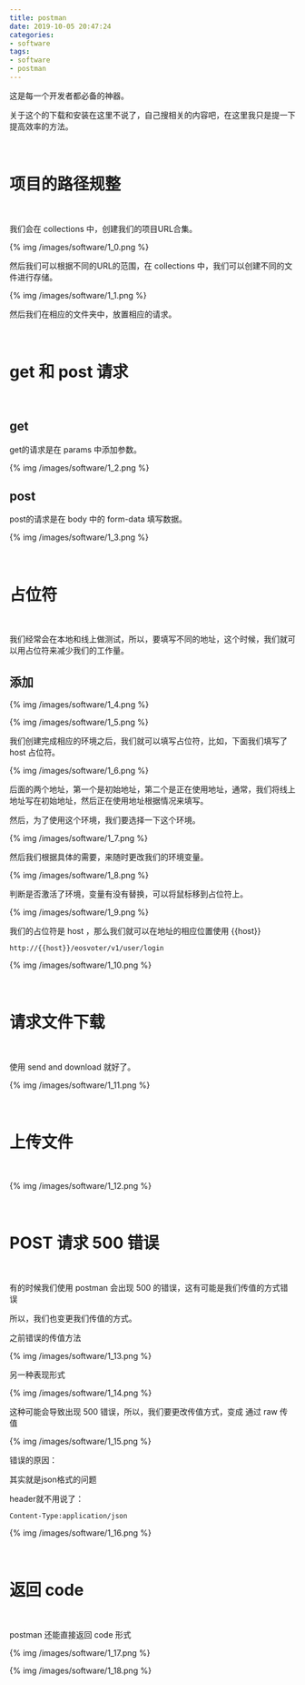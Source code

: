 ```yaml
---
title: postman
date: 2019-10-05 20:47:24
categories:
- software
tags:
- software
- postman
---
```

这是每一个开发者都必备的神器。

<!--more-->

关于这个的下载和安装在这里不说了，自己搜相关的内容吧，在这里我只是提一下提高效率的方法。

<br/>

# 项目的路径规整

<br/>

我们会在 collections 中，创建我们的项目URL合集。

{% img /images/software/1_0.png %}

然后我们可以根据不同的URL的范围，在 collections 中，我们可以创建不同的文件进行存储。

{% img /images/software/1_1.png %}

然后我们在相应的文件夹中，放置相应的请求。

<br/>

# get 和 post 请求

<br/>

## get

get的请求是在 params 中添加参数。

{% img /images/software/1_2.png %}

## post

post的请求是在 body 中的 form-data 填写数据。

{% img /images/software/1_3.png %}

<br/>

# 占位符

<br/>

我们经常会在本地和线上做测试，所以，要填写不同的地址，这个时候，我们就可以用占位符来减少我们的工作量。

## 添加
{% img /images/software/1_4.png %}

{% img /images/software/1_5.png %}

我们创建完成相应的环境之后，我们就可以填写占位符，比如，下面我们填写了 host 占位符。

{% img /images/software/1_6.png %}

后面的两个地址，第一个是初始地址，第二个是正在使用地址，通常，我们将线上地址写在初始地址，然后正在使用地址根据情况来填写。

然后，为了使用这个环境，我们要选择一下这个环境。

{% img /images/software/1_7.png %}

然后我们根据具体的需要，来随时更改我们的环境变量。

{% img /images/software/1_8.png %}

判断是否激活了环境，变量有没有替换，可以将鼠标移到占位符上。

{% img /images/software/1_9.png %}

我们的占位符是 host ，那么我们就可以在地址的相应位置使用 {{host}}

	http://{{host}}/eosvoter/v1/user/login
	
{% img /images/software/1_10.png %}

<br/>

# 请求文件下载

<br/>

使用 send and download 就好了。

{% img /images/software/1_11.png %}

<br/>

# 上传文件

<br/>

{% img /images/software/1_12.png %}

<br/>

# POST 请求 500 错误

<br/>

有的时候我们使用 postman 会出现 500 的错误，这有可能是我们传值的方式错误

所以，我们也变更我们传值的方式。

之前错误的传值方法

{% img /images/software/1_13.png %}

另一种表现形式

{% img /images/software/1_14.png %}

这种可能会导致出现 500 错误，所以，我们要更改传值方式，变成 通过 raw 传值

{% img /images/software/1_15.png %}

错误的原因：

其实就是json格式的问题

header就不用说了：   

	Content-Type:application/json

{% img /images/software/1_16.png %}

<br/>

# 返回 code

<br/>

postman 还能直接返回 code 形式

{% img /images/software/1_17.png %}

{% img /images/software/1_18.png %}




